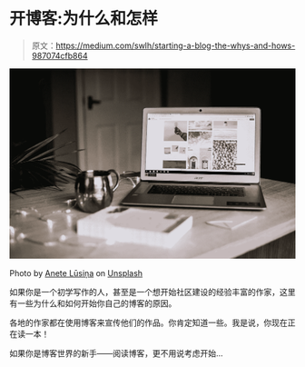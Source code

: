 # 开博客:为什么和怎样

> 原文：<https://medium.com/swlh/starting-a-blog-the-whys-and-hows-987074cfb864>

![](img/42ef1a2c2ba6b6d51c2bdcc34b12908a.png)

Photo by [Anete Lūsiņa](https://unsplash.com/@anete_lusina?utm_source=unsplash&utm_medium=referral&utm_content=creditCopyText) on [Unsplash](https://unsplash.com/search/photos/blog?utm_source=unsplash&utm_medium=referral&utm_content=creditCopyText)

如果你是一个初学写作的人，甚至是一个想开始社区建设的经验丰富的作家，这里有一些为什么和如何开始你自己的博客的原因。

各地的作家都在使用博客来宣传他们的作品。你肯定知道一些。我是说，你现在正在读一本！

如果你是博客世界的新手——阅读博客，更不用说考虑开始…